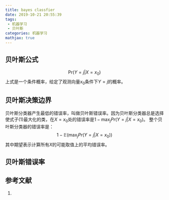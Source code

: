 ```yaml
---
title: bayes classfier
date: 2019-10-21 20:55:39
tags:
 - 机器学习
 - 贝叶斯
categories: 机器学习
mathjax: true
---
```


## 贝叶斯公式
$$\text{Pr}(Y=j|X=x_0) \tag{1}$$
上式是一个条件概率，给定了观测向量$x_0$条件下$Y=j$的概率。

## 贝叶斯决策边界
贝叶斯分类器产生最低的错误率，叫做贝叶斯错误率。因为贝叶斯分类器总是选择使式子$(1)$最大化的类，在$X=x_0$处的错误率是$1-\max_j Pr(Y=j|X=x_0)$。
整个贝叶斯分类器的错误率是：
$$1-\mathbb{E}\left(\max_j Pr(Y=j|X=x_0)\right)$$
其中期望表示计算所有$X$的可能取值上的平均错误率。


## 贝叶斯错误率


## 参考文献
1.
